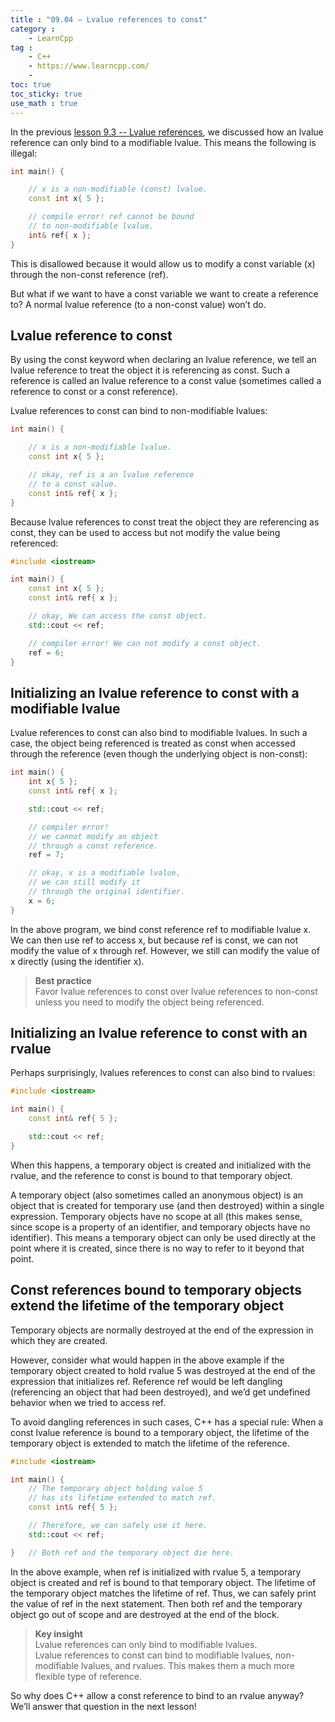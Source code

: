 ```yaml
---
title : "09.04 — Lvalue references to const"
category :
    - LearnCpp
tag : 
    - C++
    - https://www.learncpp.com/
    - 
toc: true  
toc_sticky: true 
use_math : true
---
```




In the previous [lesson 9.3 -- Lvalue references](https://www.learncpp.com/cpp-tutorial/lvalue-references/), we discussed how an lvalue reference can only bind to a modifiable lvalue. This means the following is illegal:

```c++
int main() {

    // x is a non-modifiable (const) lvalue.
    const int x{ 5 };

    // compile error! ref cannot be bound
    // to non-modifiable lvalue.
    int& ref{ x };
}
```

This is disallowed because it would allow us to modify a const variable (x) through the non-const reference (ref).

But what if we want to have a const variable we want to create a reference to? A normal lvalue reference (to a non-const value) won’t do.


## Lvalue reference to const

By using the const keyword when declaring an lvalue reference, we tell an lvalue reference to treat the object it is referencing as const. Such a reference is called an lvalue reference to a const value (sometimes called a reference to const or a const reference).

Lvalue references to const can bind to non-modifiable lvalues:

```c++
int main() {

    // x is a non-modifiable lvalue.
    const int x{ 5 };

    // okay, ref is a an lvalue reference 
    // to a const value.
    const int& ref{ x };
}
```

Because lvalue references to const treat the object they are referencing as const, they can be used to access but not modify the value being referenced:

```c++
#include <iostream>

int main() {
    const int x{ 5 };
    const int& ref{ x };

    // okay, We can access the const object.
    std::cout << ref;

    // compiler error! We can not modify a const object.
    ref = 6;
}
```


## Initializing an lvalue reference to const with a modifiable lvalue

Lvalue references to const can also bind to modifiable lvalues. In such a case, the object being referenced is treated as const when accessed through the reference (even though the underlying object is non-const):

```c++
int main() {
    int x{ 5 };
    const int& ref{ x };

    std::cout << ref;

    // compiler error! 
    // we cannot modify an object 
    // through a const reference.
    ref = 7;

    // okay, x is a modifiable lvalue, 
    // we can still modify it 
    // through the original identifier.
    x = 6;
}
```

In the above program, we bind const reference ref to modifiable lvalue x. We can then use ref to access x, but because ref is const, we can not modify the value of x through ref. However, we still can modify the value of x directly (using the identifier x).

>**Best practice**  
Favor lvalue references to const over lvalue references to non-const unless you need to modify the object being referenced.


## Initializing an lvalue reference to const with an rvalue

Perhaps surprisingly, lvalues references to const can also bind to rvalues:

```c++
#include <iostream>

int main() {
    const int& ref{ 5 };

    std::cout << ref;
}
```

When this happens, a temporary object is created and initialized with the rvalue, and the reference to const is bound to that temporary object.

A temporary object (also sometimes called an anonymous object) is an object that is created for temporary use (and then destroyed) within a single expression. Temporary objects have no scope at all (this makes sense, since scope is a property of an identifier, and temporary objects have no identifier). This means a temporary object can only be used directly at the point where it is created, since there is no way to refer to it beyond that point.


## Const references bound to temporary objects extend the lifetime of the temporary object

Temporary objects are normally destroyed at the end of the expression in which they are created.

However, consider what would happen in the above example if the temporary object created to hold rvalue 5 was destroyed at the end of the expression that initializes ref. Reference ref would be left dangling (referencing an object that had been destroyed), and we’d get undefined behavior when we tried to access ref.

To avoid dangling references in such cases, C++ has a special rule: When a const lvalue reference is bound to a temporary object, the lifetime of the temporary object is extended to match the lifetime of the reference.

```c++
#include <iostream>

int main() {
    // The temporary object holding value 5 
    // has its lifetime extended to match ref.
    const int& ref{ 5 };

    // Therefore, we can safely use it here.
    std::cout << ref;

}   // Both ref and the temporary object die here.
```

In the above example, when ref is initialized with rvalue 5, a temporary object is created and ref is bound to that temporary object. The lifetime of the temporary object matches the lifetime of ref. Thus, we can safely print the value of ref in the next statement. Then both ref and the temporary object go out of scope and are destroyed at the end of the block.

>**Key insight**  
Lvalue references can only bind to modifiable lvalues.  
Lvalue references to const can bind to modifiable lvalues, non-modifiable lvalues, and rvalues. This makes them a much more flexible type of reference.

So why does C++ allow a const reference to bind to an rvalue anyway? We’ll answer that question in the next lesson!